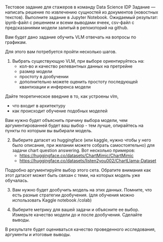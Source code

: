 Тестовое задание для стажеров в команду Data Science IDP
Задание — написать решение по извлечению сущностей из документов (новостных текстов). Выполните задание в Jupyter Notebook. Ожидаемый результат: ipynb-файл с решением и всеми выводами ячеек, csv-файл с предсказаниями модели залитый в репоизторий на github.


Вам будет дано задание обучить VLM отвечать на вопросы по графикам.

Для этого вам потребуется пройти несколько шагов. 

1. Выбрать существующую VLM, при выборе ориентируйтесь на:
   - кол-во и качество релевантных данных на претрейне
    - размер модели
    - простоту в дообучении
    - дополнительно можете оценить простоту последующей квантизации и инференса модели

Дайте теоретическое введние в то, как устроены vlm, 
 - что входит в архитектуру
 - как происходит обучение подобных моделей

Вам нужно будет объяснить причину выбора модели, чем аргументированней будет ваш выбор - тем лучше, опирайтесь на пункты по которым вы выбирали модель.

2. Выберите датасет из huggingface (или kaggle, нужно чтобы у него было описание, при желании можете собрать самостоятельно) для задачи chart question answering. Вот несколько примеров: 
    - https://huggingface.co/datasets/ChartMimic/ChartMimic
    - https://huggingface.co/datasets/listen2you002/ChartLlama-Dataset

Подробно аргументируйте выбор этого сета. Обратите внимания как этот датасет может быть связан с теми, на которых модель уже обучалась.

3. Вам нужно будет дообучить модель на этих данных. Помните, что есть разные стратегии дообучения.  (для обучения можно использовать Kaggle notebook /colab)

4. Выберите метрику для вашей задачи и объясните ее выбор. Измерьте качество модели до и после дообучения. Сделайте выводы.

В результате будет оцениваться качество проведенного исследования, аргументы и итоговые выводы.
